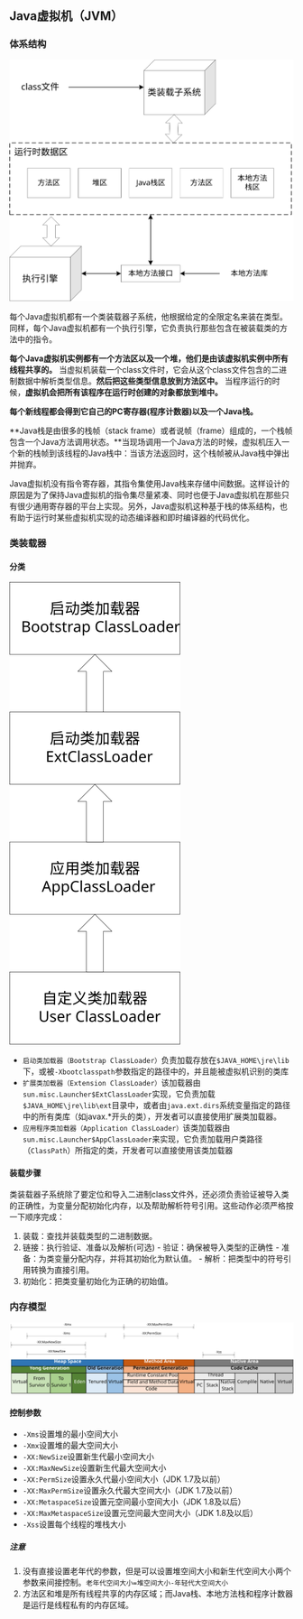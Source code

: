 ## Java虚拟机（JVM）

### 体系结构

![](/assets/jvm-architecture.svg)

每个Java虚拟机都有一个类装载器子系统，他根据给定的全限定名来装在类型。同样，每个Java虚拟机都有一个执行引擎，它负责执行那些包含在被装载类的方法中的指令。

**每个Java虚拟机实例都有一个方法区以及一个堆，**他们是由**该虚拟机实例中所有线程共享的。** 当虚拟机装载一个class文件时，它会从这个class文件包含的二进制数据中解析类型信息。**然后把这些类型信息放到方法区中。** 当程序运行的时候，**虚拟机会把所有该程序在运行时创建的对象都放到堆中。**

**每个新线程都会得到它自己的PC寄存器(程序计数器)以及一个Java栈。**

**Java栈是由很多的栈帧（stack frame）或者说帧（frame）组成的，一个栈帧包含一个Java方法调用状态。**当现场调用一个Java方法的时候，虚拟机压入一个新的栈帧到该线程的Java栈中：当该方法返回时，这个栈帧被从Java栈中弹出并抛弃。

Java虚拟机没有指令寄存器，其指令集使用Java栈来存储中间数据。这样设计的原因是为了保持Java虚拟机的指令集尽量紧凑、同时也便于Java虚拟机在那些只有很少通用寄存器的平台上实现。另外，Java虚拟机这种基于栈的体系结构，也有助于运行时某些虚拟机实现的动态编译器和即时编译器的代码优化。

### 类装载器

#### 分类

![](/assets/java-class-loader.svg)

* `启动类加载器（Bootstrap ClassLoader）`负责加载存放在`$JAVA_HOME\jre\lib`下，或被`-Xbootclasspath`参数指定的路径中的，并且能被虚拟机识别的类库
* `扩展类加载器（Extension ClassLoader）`该加载器由`sun.misc.Launcher$ExtClassLoader`实现，它负责加载`$JAVA_HOME\jre\lib\ext`目录中，或者由`java.ext.dirs`系统变量指定的路径中的所有类库（如javax.*开头的类），开发者可以直接使用扩展类加载器。
* `应用程序类加载器（Application ClassLoader）`该类加载器由`sun.misc.Launcher$AppClassLoader`来实现，它负责加载用户类路径（`ClassPath`）所指定的类，开发者可以直接使用该类加载器

#### 装载步骤

类装载器子系统除了要定位和导入二进制class文件外，还必须负责验证被导入类的正确性，为变量分配初始化内存，以及帮助解析符号引用。这些动作必须严格按一下顺序完成：

  1. 装载：查找并装载类型的二进制数据。
  2. 链接：执行验证、准备以及解析(可选)
    - 验证：确保被导入类型的正确性
    - 准备：为类变量分配内存，并将其初始化为默认值。
    - 解析：把类型中的符号引用转换为直接引用。
  3. 初始化：把类变量初始化为正确的初始值。
  
### 内存模型

![](/assets/java-memory-model.svg)

#### 控制参数

* `-Xms`设置堆的最小空间大小
* `-Xmx`设置堆的最大空间大小
* `-XX:NewSize`设置新生代最小空间大小
* `-XX:MaxNewSize`设置新生代最大空间大小
* `-XX:PermSize`设置永久代最小空间大小（JDK 1.7及以前）
* `-XX:MaxPermSize`设置永久代最大空间大小（JDK 1.7及以前）
* `-XX:MetaspaceSize`设置元空间最小空间大小（JDK 1.8及以后）
* `-XX:MaxMetaspaceSize`设置元空间最大空间大小（JDK 1.8及以后）
* `-Xss`设置每个线程的堆栈大小

##### 注意

1. 没有直接设置老年代的参数，但是可以设置堆空间大小和新生代空间大小两个参数来间接控制。`老年代空间大小=堆空间大小-年轻代大空间大小`
2. 方法区和堆是所有线程共享的内存区域；而Java栈、本地方法栈和程序计数器是运行是线程私有的内存区域。
